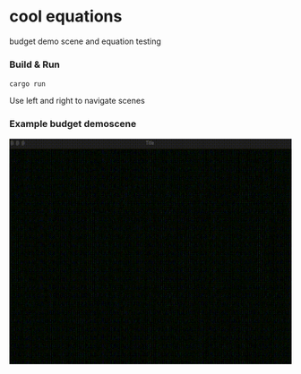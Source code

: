 # cool equations

budget demo scene and equation testing

### Build & Run

```
cargo run
```

Use left and right to navigate scenes

### Example budget demoscene

<img src="./etc/output.gif"/>
